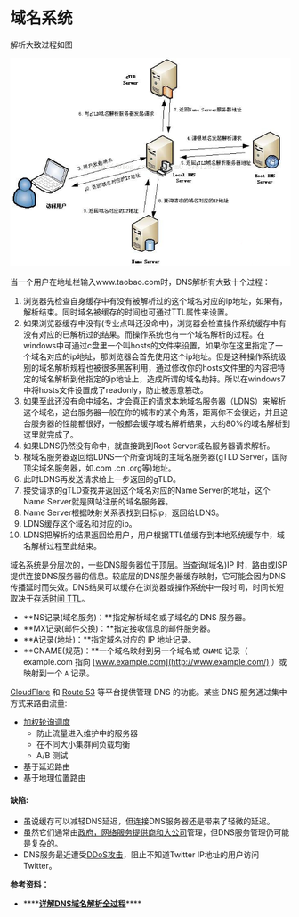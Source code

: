 # 域名系统

解析大致过程如图

![](../.gitbook/assets/image%20%2887%29.png)

当一个用户在地址栏输入www.taobao.com时，DNS解析有大致十个过程：

1. 浏览器先检查自身缓存中有没有被解析过的这个域名对应的ip地址，如果有，解析结束。同时域名被缓存的时间也可通过TTL属性来设置。
2. 如果浏览器缓存中没有\(专业点叫还没命中\)，浏览器会检查操作系统缓存中有没有对应的已解析过的结果。而操作系统也有一个域名解析的过程。在windows中可通过c盘里一个叫hosts的文件来设置，如果你在这里指定了一个域名对应的ip地址，那浏览器会首先使用这个ip地址。但是这种操作系统级别的域名解析规程也被很多黑客利用，通过修改你的hosts文件里的内容把特定的域名解析到他指定的ip地址上，造成所谓的域名劫持。所以在windows7中将hosts文件设置成了readonly，防止被恶意篡改。
3. 如果至此还没有命中域名，才会真正的请求本地域名服务器（LDNS）来解析这个域名，这台服务器一般在你的城市的某个角落，距离你不会很远，并且这台服务器的性能都很好，一般都会缓存域名解析结果，大约80%的域名解析到这里就完成了。
4. 如果LDNS仍然没有命中，就直接跳到Root Server域名服务器请求解析。
5. 根域名服务器返回给LDNS一个所查询域的主域名服务器\(gTLD Server，国际顶尖域名服务器，如.com .cn .org等\)地址。
6. 此时LDNS再发送请求给上一步返回的gTLD。
7. 接受请求的gTLD查找并返回这个域名对应的Name Server的地址，这个Name Server就是网站注册的域名服务器。
8. Name Server根据映射关系表找到目标ip，返回给LDNS。
9. LDNS缓存这个域名和对应的ip。
10. LDNS把解析的结果返回给用户，用户根据TTL值缓存到本地系统缓存中，域名解析过程至此结束。

域名系统是分层次的，一些DNS服务器位于顶层。当查询\(域名\)IP 时，路由或ISP提供连接DNS服务器的信息。较底层的DNS服务器缓存映射，它可能会因为DNS传播延时而失效。DNS结果可以缓存在浏览器或操作系统中一段时间，时间长短取决于[存活时间 TTL](https://en.wikipedia.org/wiki/Time_to_live)。

* **NS记录\(域名服务\)：**指定解析域名或子域名的 DNS 服务器。
* **MX记录\(邮件交换\)：**指定接收信息的邮件服务器。
* **A记录\(地址\)：**指定域名对应的 IP 地址记录。
* **CNAME\(规范\)：**一个域名映射到另一个域名或 `CNAME` 记录（ example.com 指向 [www.example.com](http://www.example.com/) ）或映射到一个 `A` 记录。

[CloudFlare](https://www.cloudflare.com/dns/) 和 [Route 53](https://aws.amazon.com/route53/) 等平台提供管理 DNS 的功能。某些 DNS 服务通过集中方式来路由流量:

* [加权轮询调度](http://g33kinfo.com/info/archives/2657)
  * 防止流量进入维护中的服务器
  * 在不同大小集群间负载均衡
  * A/B 测试
* 基于延迟路由
* 基于地理位置路由

#### 缺陷:

* 虽说缓存可以减轻DNS延迟，但连接DNS服务器还是带来了轻微的延迟。
* 虽然它们通常由[政府，网络服务提供商和大公司](http://superuser.com/questions/472695/who-controls-the-dns-servers/472729)管理，但DNS服务管理仍可能是复杂的。
* DNS服务最近遭受[DDoS攻击](http://dyn.com/blog/dyn-analysis-summary-of-friday-october-21-attack/)，阻止不知道Twitter IP地址的用户访问Twitter。





**参考资料：**

* \*\*\*\*[**详解DNS域名解析全过程**](https://blog.csdn.net/m0_37812513/article/details/78775629)\*\*\*\*

